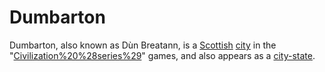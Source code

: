 # Dumbarton

Dumbarton, also known as Dùn Breatann, is a [Scottish](Scottish) [city](city) in the "[Civilization%20%28series%29](Civilization)" games, and also appears as a [city-state](city-state).